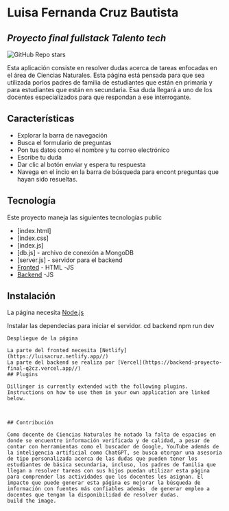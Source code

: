 # Luisa Fernanda Cruz Bautista
## _Proyecto final fullstack Talento tech_

![GitHub Repo stars](https://img.shields.io/github/stars/luisacruzb/Proyecto_final_fullstack.svg)


Esta aplicación consiste en resolver dudas acerca de tareas enfocadas en el área de Ciencias Naturales. Esta página está pensada para que sea utilizada porlos padres de familia de estudiantes que están en primaria y para estudiantes que están en secundaria. Esa duda llegará a uno de los docentes especializados para que respondan a ese interrogante.

## Características

- Explorar la barra de navegación
- Busca el formulario de preguntas
- Pon tus datos como el nombre y tu correo electrónico
- Escribe tu duda
- Dar clic al botón enviar y espera tu respuesta
- Navega en el incio  en la barra de búsqueda para encont preguntas que hayan sido resueltas.


## Tecnología

Este proyecto maneja las siguientes tecnologías
public
- [index.html] 
- [index.css] 
- [index.js] 
- [db.js] - archivo de conexión a MongoDB
- [server.js] - servidor para el backend
- [Fronted](https://github.com/luisacruzb/Proyecto_final_fullstack/edit/main/readme.md) - HTML -JS 
- [Backend](https://github.com/luisacruzb/backend_proyecto_final) -JS 

## Instalación

La página necesita [Node.js](https://nodejs.org/) 

Instalar las dependecias para iniciar el servidor.
cd backend
npm run dev

```
Despliegue de la página 

La parte del fronted necesita [Netlify](https://luisacruz.netlify.app//) 
La parte del backend se realiza por [Vercel](https://backend-proyecto-final-q2cz.vercel.app//) 
## Plugins

Dillinger is currently extended with the following plugins.
Instructions on how to use them in your own application are linked below.

 

## Contribución

Como docente de Ciencias Naturales he notado la falta de espacios en donde se encuentre información verificada y de calidad, a pesar de contar con herramientas como el buscador de Google, YouTube además de la inteligencia artificial como ChatGPT, se busca otorgar una asesoría de tipo personalizada acerca de las dudas que pueden tener los estudiantes de básica secundaria, incluso, los padres de familia que llegan a resolver tareas con sus hijos puedan utilizar esta página para comprender las actividades que los docentes les asignan. El impacto que puede generar esta página es mejorar la búsqueda de información con fuentes más confiables además  de generar empleo a docentes que tengan la disponibilidad de resolver dudas.
build the image.






  
